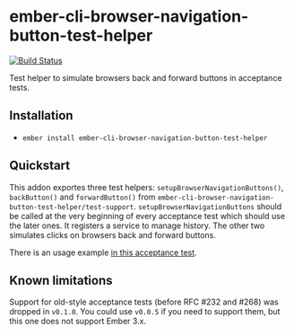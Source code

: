 # ember-cli-browser-navigation-button-test-helper
[![Build Status](https://travis-ci.org/jelhan/ember-cli-browser-navigation-button-test-helpers.svg?branch=master)](https://travis-ci.org/jelhan/ember-cli-browser-navigation-button-test-helpers)

Test helper to simulate browsers back and forward buttons in acceptance tests.

## Installation
* `ember install ember-cli-browser-navigation-button-test-helper`

## Quickstart
This addon exportes three test helpers: `setupBrowserNavigationButtons()`, `backButton()` and `forwardButton()` from `ember-cli-browser-navigation-button-test-helper/test-support`. `setupBrowserNavigationButtons` should be called at the very beginning of every acceptance test which should use the later ones. It registers a service to manage history. The other two simulates clicks on browsers back and forward buttons.

There is an usage example [in this acceptance test](https://github.com/jelhan/ember-cli-browser-navigation-button-test-helpers/blob/master/tests/acceptance/browser-navigation-buttons-test.js).

## Known limitations
Support for old-style acceptance tests (before RFC #232 and #268) was dropped in `v0.1.0`. You could use `v0.0.5` if you need to support them, but this one does not support Ember 3.x.

